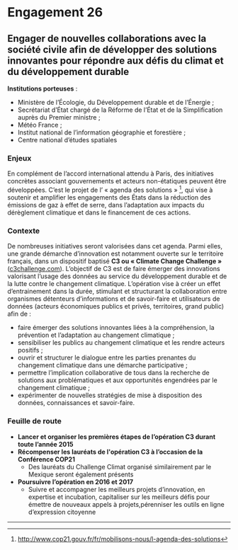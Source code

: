 # Engagement 26

## Engager de nouvelles collaborations avec la société civile afin de développer des solutions innovantes pour répondre aux défis du climat et du développement durable

**Institutions porteuses** :
- Ministère de l’Écologie, du Développement durable et de l’Énergie ;
- Secrétariat d’État chargé de la Réforme de l’État et de la Simplification auprès du Premier ministre ;
- Météo France ;
- Institut national de l’information géographie et forestière ;
- Centre national d’études spatiales

### Enjeux

En complément de l’accord international attendu à Paris, des initiatives concrètes associant gouvernements et acteurs non-étatiques peuvent être développées. C’est le projet de l’ « agenda des solutions » [^1], qui vise à soutenir et amplifier les engagements des États dans la réduction des émissions de gaz à effet de serre, dans l’adaptation aux impacts du dérèglement climatique et dans le financement de ces actions.

### Contexte

De nombreuses initiatives seront valorisées dans cet agenda. Parmi elles, une grande démarche d’innovation est notamment ouverte sur le territoire français, dans un dispositif baptisé **C3 ou « Climate Change Challenge »** ([c3challenge.com](http://c3challenge.com/)). L’objectif de C3 est de faire émerger des innovations valorisant l’usage des données au service du développement durable et de la lutte contre le changement climatique. L’opération vise à créer un effet d’entrainement dans la durée, stimulant et structurant la collaboration entre organismes détenteurs d’informations et de savoir-faire et utilisateurs de données (acteurs économiques publics et privés, territoires, grand public) afin de :

- faire émerger des solutions innovantes liées à la compréhension, la prévention et l’adaptation au changement climatique ;
- sensibiliser les publics au changement climatique et les rendre acteurs positifs ;
- ouvrir et structurer le dialogue entre les parties prenantes du changement climatique dans une démarche participative ;
- permettre l’implication collaborative de tous dans la recherche de solutions aux problématiques et aux opportunités engendrées par le changement climatique ;
- expérimenter de nouvelles stratégies de mise à disposition des données, connaissances et savoir-faire.

### Feuille de route

- **Lancer et organiser les premières étapes de l’opération C3 durant toute l’année 2015**
- **Récompenser les lauréats de l'opération C3 à l’occasion de la Conférence COP21**
    - Des lauréats du Challenge Climat organisé similairement par le Mexique seront également présents
- **Poursuivre l’opération en 2016 et 2017**
    - Suivre et accompagner les meilleurs projets d’innovation, en expertise et incubation, capitaliser sur les meilleurs défis pour émettre de nouveaux appels à projets,pérenniser les outils en ligne d’expression citoyenne

----

[^1]: http://www.cop21.gouv.fr/fr/mobilisons-nous/l-agenda-des-solutions
